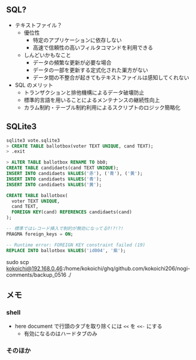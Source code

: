 ## SQL?

- テキストファイル？
  - 優位性
    - 特定のアプリケーションに依存しない
    - 高速で信頼性の高いフィルタコマンドを利用できる
  - しんどいかもなこと
    - データの頻繁な更新が必要な場合
    - データの一部を更新する定式化された巣方がない
    - データ間の不整合が起きてもテキストファイルは感知してくれない
- SQL のメリット
  - トランザクションと排他機構によるデータ破壊防止
  - 標準的言語を用いることによるメンテナンスの継続性向上
  - カラム制約・テーブル制約利用によるスクリプトのロジック簡略化


## SQLite3

``` sql
sqlite3 vote.sqlite3
> CREATE TABLE ballotbox(voter TEXT UNIQUE, cand TEXT);
> .exit

> ALTER TABLE ballotbox RENAME TO bb0;
CREATE TABLE candidaets(cand TEXT UNIQUE);
INSERT INTO candidaets VALUES('赤'), ('青'), ('黄');
INSERT INTO candidaets VALUES('青');
INSERT INTO candidaets VALUES('黄');

CREATE TABLE ballotbox(
  voter TEXT UNIQUE,
  cand TEXT,
  FOREIGN KEY(cand) REFERENCES candidaets(cand)
);

-- 標準ではレコード挿入で制約が無効になってる⁉️!?!?!
PRAGMA foreign_keys = ON;

-- Runtime error: FOREIGN KEY constraint failed (19)
REPLACE INTO ballotbox VALUES('id004', '紫');
```
sudo scp kokoichi@192.168.0.46:/home/kokoichi/ghq/github.com/kokoichi206/nogi-comments/backup_0516 ./



## メモ

### shell

- here document で行頭のタブを取り除くには `<<` を `<<-` にする
  - 有効になるのはハードタブのみ

### そのほか



